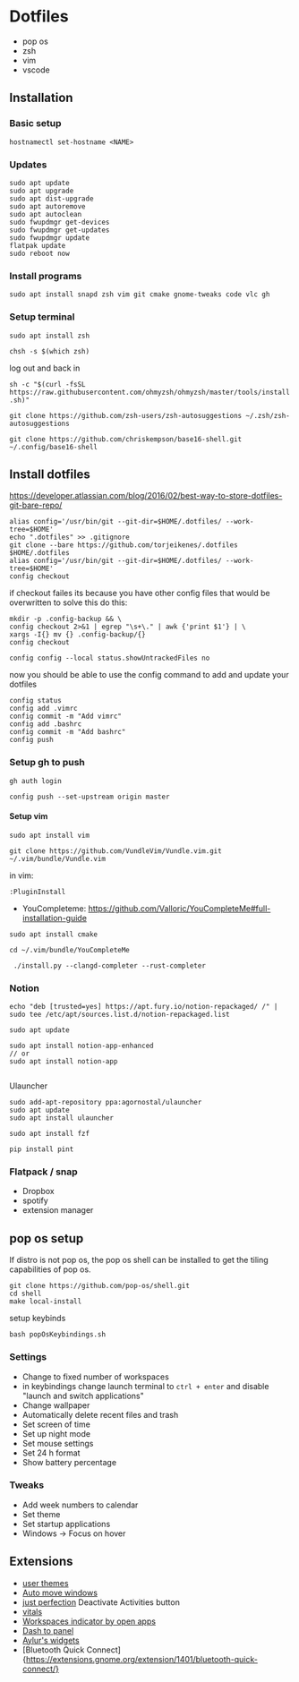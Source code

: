 # Dotfiles

* pop os
* zsh
* vim
* vscode



## Installation

### Basic setup

```hostnamectl set-hostname <NAME>```

### Updates

```
sudo apt update
sudo apt upgrade
sudo apt dist-upgrade
sudo apt autoremove
sudo apt autoclean
sudo fwupdmgr get-devices
sudo fwupdmgr get-updates
sudo fwupdmgr update
flatpak update
sudo reboot now
```

### Install programs 

```sudo apt install snapd zsh vim git cmake gnome-tweaks code vlc gh``` 



### Setup terminal

```sudo apt install zsh```

```chsh -s $(which zsh)```

log out and back in

```sh -c "$(curl -fsSL https://raw.githubusercontent.com/ohmyzsh/ohmyzsh/master/tools/install.sh)"```

```git clone https://github.com/zsh-users/zsh-autosuggestions ~/.zsh/zsh-autosuggestions```

```git clone https://github.com/chriskempson/base16-shell.git ~/.config/base16-shell ```



## Install dotfiles


https://developer.atlassian.com/blog/2016/02/best-way-to-store-dotfiles-git-bare-repo/

```
alias config='/usr/bin/git --git-dir=$HOME/.dotfiles/ --work-tree=$HOME'
echo ".dotfiles" >> .gitignore
git clone --bare https://github.com/torjeikenes/.dotfiles $HOME/.dotfiles
alias config='/usr/bin/git --git-dir=$HOME/.dotfiles/ --work-tree=$HOME'
config checkout
```
if checkout failes its because you have other config files that would be overwritten 
to solve this do this:

```
mkdir -p .config-backup && \
config checkout 2>&1 | egrep "\s+\." | awk {'print $1'} | \
xargs -I{} mv {} .config-backup/{}
config checkout
```

```
config config --local status.showUntrackedFiles no
```

now you should be able to use the config command to add and update your dotfiles

```
config status
config add .vimrc
config commit -m "Add vimrc"
config add .bashrc
config commit -m "Add bashrc"
config push
```

### Setup gh to push


```
gh auth login

config push --set-upstream origin master
```



#### Setup vim


```sudo apt install vim```

```git clone https://github.com/VundleVim/Vundle.vim.git ~/.vim/bundle/Vundle.vim```


in vim:

```:PluginInstall ```

* YouCompleteme: https://github.com/Valloric/YouCompleteMe#full-installation-guide

```sudo apt install cmake```

```cd ~/.vim/bundle/YouCompleteMe ```

``` ./install.py --clangd-completer --rust-completer```


### Notion

```
echo "deb [trusted=yes] https://apt.fury.io/notion-repackaged/ /" | sudo tee /etc/apt/sources.list.d/notion-repackaged.list

sudo apt update

sudo apt install notion-app-enhanced
// or
sudo apt install notion-app


```

Ulauncher

```
sudo add-apt-repository ppa:agornostal/ulauncher
sudo apt update
sudo apt install ulauncher
```

```sudo apt install fzf```

```pip install pint```


### Flatpack / snap

* Dropbox
* spotify
* extension manager


## pop os setup

If distro is not pop os, the pop os shell can be installed to get the tiling
capabilities of pop os.

```
git clone https://github.com/pop-os/shell.git
cd shell
make local-install
```

setup keybinds

```bash popOsKeybindings.sh```


### Settings

* Change to fixed number of workspaces
* in keybindings change launch terminal to `ctrl + enter` and disable "launch and switch applications"
* Change wallpaper
* Automatically delete recent files and trash
* Set screen of time
* Set up night mode
* Set mouse settings
* Set 24 h format
* Show battery percentage


### Tweaks

* Add week numbers to calendar
* Set theme
* Set startup applications
* Windows -> Focus on hover

## Extensions

* [user themes](https://extensions.gnome.org/extension/19/user-themes/)
* [Auto move windows](https://extensions.gnome.org/extension/16/auto-move-windows/)
* [just perfection](https://extensions.gnome.org/extension/3843/just-perfection/) Deactivate Activities button
* [vitals](https://extensions.gnome.org/extension/1460/vitals/)
* [Workspaces indicator by open apps](https://extensions.gnome.org/extension/5967/workspaces-indicator-by-open-apps/)
* [Dash to panel](https://extensions.gnome.org/extension/1160/dash-to-panel/)
* [Aylur's widgets](https://extensions.gnome.org/extension/5338/aylurs-widgets/)
* [Bluetooth Quick
  Connect]{https://extensions.gnome.org/extension/1401/bluetooth-quick-connect/}

